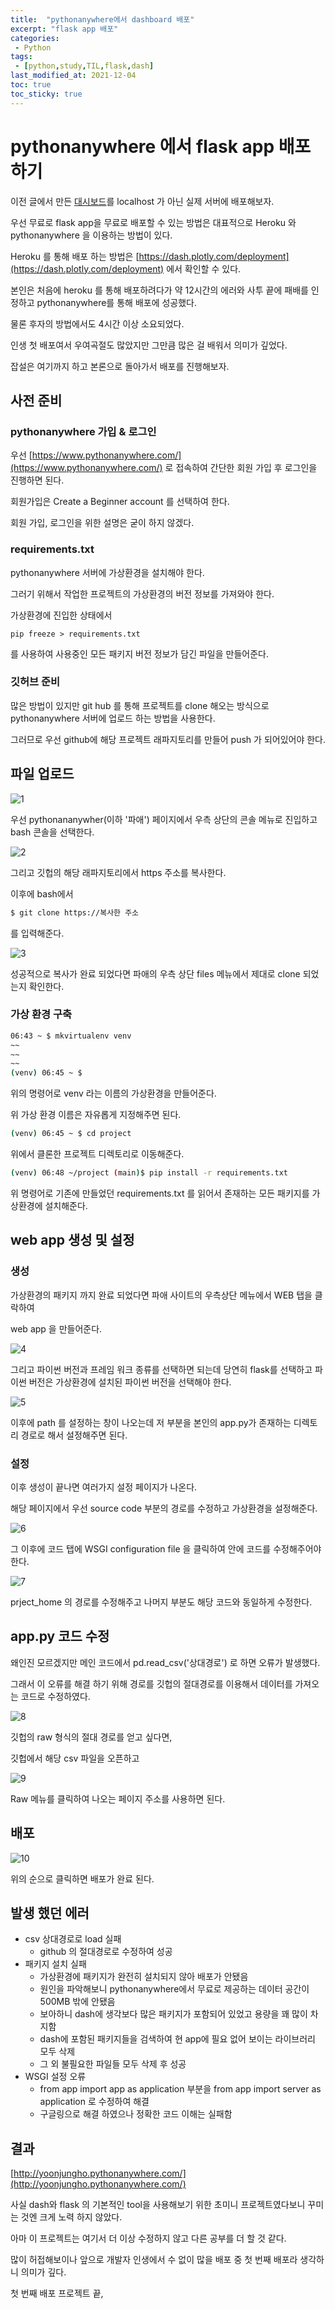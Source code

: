 ```yaml
---
title:  "pythonanywhere에서 dashboard 배포"
excerpt: "flask app 배포"
categories:
 - Python
tags:
 - [python,study,TIL,flask,dash]
last_modified_at: 2021-12-04
toc: true
toc_sticky: true
---
```



# pythonanywhere 에서 flask app 배포하기



이전 글에서 만든 [대시보드](https://junghogit.github.io/python/dash_dashboard_1/)를 localhost 가 아닌 실제 서버에 배포해보자.



우선 무료로 flask app을 무료로 배포할 수 있는 방법은 대표적으로 Heroku 와 pythonanywhere 을 이용하는 방법이 있다.



Heroku 를 통해 배포 하는 방법은 [https://dash.plotly.com/deployment](https://dash.plotly.com/deployment) 에서 확인할 수 있다.



본인은 처음에 heroku 를 통해 배포하려다가 약 12시간의 에러와 사투 끝에 패배를 인정하고 pythonanywhere를 통해 배포에 성공했다.



물론 후자의 방법에서도 4시간 이상 소요되었다. 

인생 첫 배포여서 우여곡절도 많았지만 그만큼 많은 걸 배워서 의미가 깊었다.

잡설은 여기까지 하고 본론으로 돌아가서 배포를 진행해보자.



## 사전 준비



### pythonanywhere 가입 & 로그인





우선 [https://www.pythonanywhere.com/](https://www.pythonanywhere.com/) 로 접속하여 간단한 회원 가입 후 로그인을 진행하면 된다.

회원가입은 Create a Beginner account 를 선택하여 한다.

회원 가입, 로그인을 위한 설명은 굳이 하지 않겠다.



### requirements.txt



pythonanywhere 서버에 가상환경을 설치해야 한다. 

그러기 위해서 작업한 프로젝트의 가상환경의 버전 정보를 가져와야 한다.

가상환경에 진입한 상태에서 

```shell
pip freeze > requirements.txt
```

를 사용하여 사용중인 모든 패키지 버전 정보가 담긴 파일을 만들어준다.







###  깃허브 준비





많은 방법이 있지만 git hub 를 통해 프로젝트를 clone 해오는 방식으로 pythonanywhere 서버에 업로드 하는 방법을 사용한다.

그러므로 우선 github에 해당 프로젝트 래파지토리를 만들어 push 가 되어있어야 한다.





## 파일 업로드



![1](\assets\images\pythonanywhere\1.JPG)





우선 pythonananywher(이하 '파애') 페이지에서 우측 상단의 콘솔 메뉴로 진입하고 bash 콘솔을 선택한다.



![2](\assets\images\pythonanywhere\2.JPG)



그리고 깃헙의 해당 래파지토리에서 https 주소를 복사한다.



이후에 bash에서 



```bash
$ git clone https://복사한 주소
```



를 입력해준다. 

![3](\assets\images\pythonanywhere\3.JPG)

성공적으로 복사가 완료 되었다면 파애의 우측 상단 files 메뉴에서 제대로 clone 되었는지 확인한다.



### 가상 환경 구축



```bash
06:43 ~ $ mkvirtualenv venv
~~
~~
~~
(venv) 06:45 ~ $ 
```



위의 명령어로 venv 라는 이름의 가상환경을 만들어준다.

위 가상 환경 이름은 자유롭게 지정해주면 된다.



```bash
(venv) 06:45 ~ $ cd project
```



위에서 클론한 프로젝트 디렉토리로 이동해준다.



```bash
(venv) 06:48 ~/project (main)$ pip install -r requirements.txt 
```



위 명령어로 기존에 만들었던 requirements.txt 를 읽어서 존재하는 모든 패키지를 가상환경에 설치해준다.





## web app 생성 및 설정





### 생성





가상환경의 패키지 까지 완료 되었다면 파애 사이트의 우측상단 메뉴에서 WEB 탭을 클락하여 

web app 을 만들어준다.



![4](\assets\images\pythonanywhere\4.JPG)

그리고 파이썬 버전과 프레임 워크 종류를 선택하면 되는데 당연히 flask를 선택하고 파이썬 버전은 가상환경에 설치된 파이썬 버전을 선택해야 한다.



![5](\assets\images\pythonanywhere\5.JPG)

이후에 path 를 설정하는 창이 나오는데 저 부분을 본인의 app.py가 존재하는 디렉토리 경로로 해서 설정해주면 된다.



### 설정



이후 생성이 끝나면 여러가지 설정 페이지가 나온다.



해당 페이지에서 우선 source code 부분의 경로를 수정하고 가상환경을 설정해준다.



![6](\assets\images\pythonanywhere\6.JPG)



그 이후에 코드 탭에 WSGI configuration file 을 클릭하여 안에 코드를 수정해주어야 한다.



![7](\assets\images\pythonanywhere\7.JPG)



prject_home 의 경로를 수정해주고 나머지 부분도 해당 코드와 동일하게 수정한다.







## app.py 코드 수정



왜인진 모르겠지만 메인 코드에서 pd.read_csv('상대경로') 로 하면 오류가 발생했다.

그래서 이 오류를 해결 하기 위해 경로를 깃헙의 절대경로를 이용해서 데이터를 가져오는 코드로 수정하였다.

![8](\assets\images\pythonanywhere\8.JPG)

깃헙의 raw 형식의 절대 경로를 얻고 싶다면,



깃헙에서 해당 csv 파일을 오픈하고 



![9](\assets\images\pythonanywhere\9.JPG)



Raw 메뉴를 클릭하여 나오는 페이지 주소를 사용하면 된다.





## 배포



![10](\assets\images\pythonanywhere\10.JPG)



위의 순으로 클릭하면 배포가 완료 된다.



## 발생 했던 에러



- csv 상대경로로 load 실패
  - github 의 절대경로로 수정하여 성공
- 패키지 설치 실패 
  - 가상환경에 패키지가 완전히 설치되지 않아 배포가 안됐음
  - 원인을 파악해보니 pythonanywhere에서 무료로 제공하는 데이터 공간이 500MB 밖에 안됐음
  - 보아하니 dash에 생각보다 많은 패키지가 포함되어 있었고 용량을 꽤 많이 차지함
  - dash에 포함된 패키지들을 검색하여 현 app에 필요 없어 보이는 라이브러리 모두 삭제
  - 그 외 불필요한 파일들 모두 삭제 후 성공
- WSGI 설정 오류
  - from app import app as application 부분을 from app import server as application 로 수정하여 해결
  - 구글링으로 해결 하였으나 정확한 코드 이해는 실패함 





## 결과



[http://yoonjungho.pythonanywhere.com/](http://yoonjungho.pythonanywhere.com/)



사실 dash와 flask 의 기본적인 tool을 사용해보기 위한 초미니 프로젝트였다보니 꾸미는 것엔 크게 노력 하지 않았다.



아마 이 프로젝트는 여기서 더 이상 수정하지 않고 다른 공부를 더 할 것 같다.



많이 허접해보이나 앞으로 개발자 인생에서 수 없이 많을 배포 중 첫 번째 배포라 생각하니 의미가 깊다.



첫 번째 배포 프로젝트 끝,